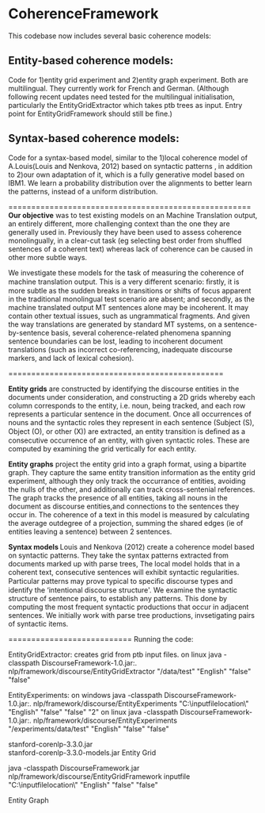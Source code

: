 CoherenceFramework
===============
This codebase now includes several basic coherence models:


<h2>Entity-based coherence models: </h2> Code for 1)entity grid experiment and 2)entity graph experiment.
Both are multilingual. They currently work for French and German.
(Although following recent updates need tested for the multilingual initialisation, particularly the EntityGridExtractor which takes
ptb trees as input. Entry point for EntityGridFramework should still be fine.)

<h2>Syntax-based coherence models: </h2>Code for a syntax-based model, similar to the 1)local coherence model of A.Louis(Louis and Nenkova, 2012) based on syntactic patterns ,
in addition to 2)our own adaptation of it, which is a fully generative model based on IBM1. We learn a
probability distribution over the alignments to better learn the patterns, instead of a uniform distribution.

=====================================================
<b>Our objective</b> was to test existing models on an Machine Translation output, an entirely different, more challenging context than the one they are generally used in.
Previously they have been used to assess coherence monolingually, in a clear-cut task (eg selecting best order from
shuffled sentences of a coherent text) whereas lack of coherence can be caused in other more subtle ways. 

We investigate these models for the task of measuring the coherence of machine translation output. 
This is a very different scenario: ﬁrstly, it is more subtle as the sudden breaks in transitions or shifts of focus apparent in the 
traditional monolingual test scenario are absent;
and secondly, as the machine translated output MT sentences alone may be incoherent. It may contain other textual issues, such as ungrammatical fragments.
And given the way translations are generated by standard MT systems, on a sentence-by-sentence basis, several coherence-related phenomena 
spanning sentence boundaries can be lost, leading to incoherent document translations 
(such as incorrect co-referencing, inadequate discourse markers, and lack of lexical cohesion). 

 
===============================================

<b>Entity grids</b> are constructed by identifying the discourse entities in the documents
under consideration, and constructing a 2D grids whereby each column corresponds to the entity,
i.e. noun, being tracked, and each row represents a particular sentence in the document. Once all occurrences of nouns 
and the syntactic roles they represent in each sentence (Subject (S), Object (O), or other (X)) are extracted, 
an entity transition is deﬁned as a consecutive occurrence of an entity, with given syntactic roles. These are computed 
by examining the grid vertically for each entity. 

<b>Entity graphs</b> project the entity grid into a graph format, using a bipartite graph. They
 capture the same entity transition information as the entity grid experiment, although they
only track the occurrance of entities, avoiding the nulls of the other, and additionally can track
cross-sentenial references. The graph tracks the presence of all entities, taking all nouns in the document as discourse
entities,and connections to the sentences they occur in. 
The coherence of a text in this model is measured by calculating the average outdegree
of a projection, summing the shared edges (ie of entities leaving a sentence) between 2 sentences.

<b>Syntax models </b>
Louis and Nenkova (2012) create a coherence model based on syntactic patterns. 
They take the syntax patterns extracted from documents marked up with parse trees,
The local model holds that in a coherent text, consecutive sentences will exhibit syntactic regularities. 
Particular patterns may prove typical to speciﬁc discourse types and identify the ‘intentional discourse structure'. 
We examine the syntactic structure of sentence pairs, to establish any patterns. 
This done by computing the most frequent syntactic productions that occur in adjacent sentences.
We initially work with parse tree productions, invsetigating pairs of syntactic items.
 
 
  
===========================
Running the code:

EntityGridExtractor:
creates grid from ptb input files.
on linux
java -classpath  DiscourseFramework-1.0.jar:. nlp/framework/discourse/EntityGridExtractor "/data/test" "English" "false" "false"


EntityExperiments:
on windows
java -classpath  DiscourseFramework-1.0.jar:. nlp/framework/discourse/EntityExperiments "C:\\inputfilelocation\\" "English" "false" "false" "2"
on linux
java -classpath  DiscourseFramework-1.0.jar:. nlp/framework/discourse/EntityExperiments "/experiments/data/test" "English" "false" "false"



stanford-corenlp-3.3.0.jar  
stanford-corenlp-3.3.0-models.jar
Entity Grid

java -classpath  DiscourseFramework.jar nlp/framework/discourse/EntityGridFramework inputfile 
"C:\\inputfilelocation\\" "English" "false" "false" 

Entity Graph